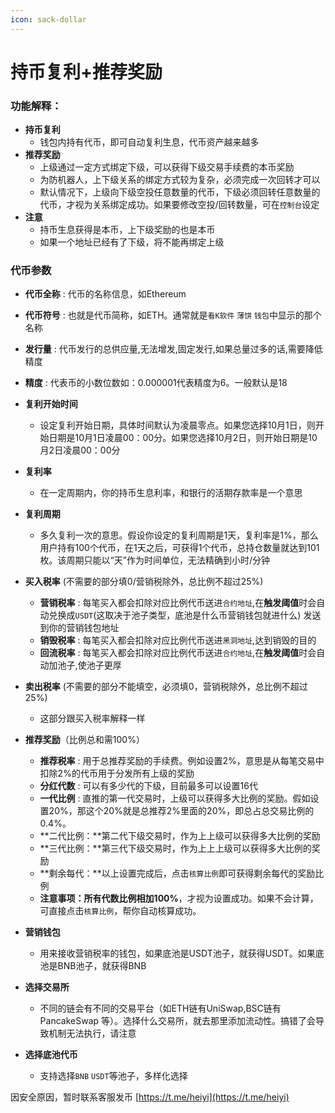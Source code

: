 ```yaml
---
icon: sack-dollar
---
```


# 持币复利+推荐奖励

### 功能解释：

* **持币复利**
  * 钱包内持有代币，即可自动复利生息，代币资产越来越多
* **推荐奖励**
  * 上级通过一定方式绑定下级，可以获得下级交易手续费的本币奖励
  * 为防机器人，上下级关系的绑定方式较为复杂，必须完成一次回转才可以
  * 默认情况下，上级向下级空投任意数量的代币，下级必须回转任意数量的代币，才视为关系绑定成功。如果要修改空投/回转数量，可在`控制台`设定
* **注意**
  * 持币生息获得是本币，上下级奖励的也是本币
  * 如果一个地址已经有了下级，将不能再绑定上级

### 代币参数

* **代币全称** : 代币的名称信息，如Ethereum
* **代币符号** : 也就是代币简称，如ETH。通常就是`看K软件` `薄饼` `钱包`中显示的那个名称
* **发行量** : 代币发行的总供应量,无法增发,固定发行,如果总量过多的话,需要降低精度
* **精度** : 代表币的小数位数如：0.000001代表精度为6。一般默认是18
* **复利开始时间**
  * 设定复利开始日期，具体时间默认为凌晨零点。如果您选择10月1日，则开始日期是10月1日凌晨00：00分。如果您选择10月2日，则开始日期是10月2日凌晨00：00分
* **复利率**
  * 在一定周期内，你的持币生息利率，和银行的活期存款率是一个意思
* **复利周期**
  * 多久复利一次的意思。假设你设定的复利周期是1天，复利率是1%，那么用户持有100个代币，在1天之后，可获得1个代币，总持仓数量就达到101枚。该周期只能以“天”作为时间单位，无法精确到小时/分钟
* **买入税率** (不需要的部分填0/营销税除外，总比例不超过25%)
  * **营销税率** : 每笔买入都会扣除对应比例代币送进`合约地址`,在**触发阈值**时会自动兑换成`USDT`(这取决于池子类型，底池是什么币营销钱包就进什么) 发送到你的营销钱包地址
  * **销毁税率** : 每笔买入都会扣除对应比例代币送进`黑洞地址`,达到销毁的目的
  * **回流税率** : 每笔买入都会扣除对应比例代币送进`合约地址`,在**触发阈值**时会自动加池子,使池子更厚
* **卖出税率** (不需要的部分不能填空，必须填0，营销税除外，总比例不超过25%)
  * 这部分跟买入税率解释一样
* **推荐奖励**（比例总和需100%）
  * **推荐税率** : 用于总推荐奖励的手续费。例如设置2%，意思是从每笔交易中扣除2%的代币用于分发所有上级的奖励
  * **分红代数** : 可以有多少代的下级，目前最多可以设置16代
  * **一代比例** : 直推的第一代交易时，上级可以获得多大比例的奖励。假如设置20%，那这个20%就是总推荐2%里面的20%，即总占总交易比例的0.4%。
  * **二代比例：**第二代下级交易时，作为上上级可以获得多大比例的奖励
  * **三代比例：**第三代下级交易时，作为上上上级可以获得多大比例的奖励
  * **剩余每代：**以上设置完成后，点击`核算比例`即可获得剩余每代的奖励比例
  * **注意事项：**所有代数比例相加**100%**，才视为设置成功。如果不会计算，可直接点击`核算比例`，帮你自动核算成功。
* **营销钱包**
  * 用来接收营销税率的钱包，如果底池是USDT池子，就获得USDT。如果底池是BNB池子，就获得BNB
* **选择交易所**
  * 不同的链会有不同的交易平台（如ETH链有UniSwap,BSC链有PancakeSwap 等）。选择什么交易所，就去那里添加流动性。搞错了会导致机制无法执行，请注意
*   **选择底池代币**

    * 支持选择`BNB` `USDT`等池子，多样化选择



因安全原因，暂时联系客服发币  [https://t.me/heiyi](https://t.me/heiyi)
